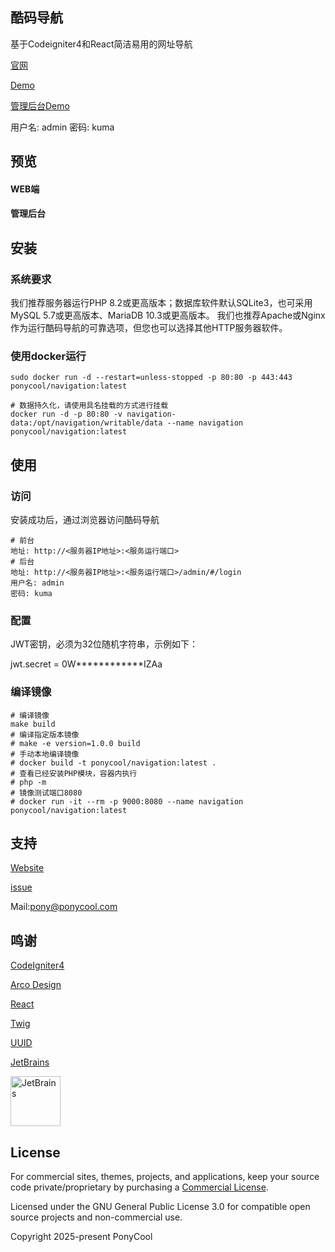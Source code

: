 ## 酷码导航

基于Codeigniter4和React简洁易用的网址导航

[官网](https://ponycool.com/navigation/index)

[Demo](http://kumacms.com)

[管理后台Demo](http://kumacms.com/admin/#/login)

用户名: admin
密码: kuma

## 预览

#### WEB端



#### 管理后台


## 安装

### 系统要求

我们推荐服务器运行PHP 8.2或更高版本；数据库软件默认SQLite3，也可采用MySQL 5.7或更高版本、MariaDB 10.3或更高版本。
我们也推荐Apache或Nginx作为运行酷码导航的可靠选项，但您也可以选择其他HTTP服务器软件。

### 使用docker运行

```shell
sudo docker run -d --restart=unless-stopped -p 80:80 -p 443:443 ponycool/navigation:latest

# 数据持久化，请使用具名挂载的方式进行挂载
docker run -d -p 80:80 -v navigation-data:/opt/navigation/writable/data --name navigation ponycool/navigation:latest
```

## 使用

### 访问

安装成功后，通过浏览器访问酷码导航

```
# 前台
地址: http://<服务器IP地址>:<服务运行端口>
# 后台
地址: http://<服务器IP地址>:<服务运行端口>/admin/#/login
用户名: admin
密码: kuma
```

### 配置

JWT密钥，必须为32位随机字符串，示例如下：

jwt.secret = 0W************IZAa

### 编译镜像

```shell
# 编译镜像
make build
# 编译指定版本镜像
# make -e version=1.0.0 build
# 手动本地编译镜像
# docker build -t ponycool/navigation:latest .
# 查看已经安装PHP模块，容器内执行
# php -m
# 镜像测试端口8080
# docker run -it --rm -p 9000:8080 --name navigation ponycool/navigation:latest
```

## 支持

[Website](https://ponycool.com/navigation/index)

[issue](https://github.com/ponycool/navigation/issues)

Mail:pony@ponycool.com

## 鸣谢

[CodeIgniter4](https://github.com/codeigniter4/CodeIgniter4)

[Arco Design](https://github.com/arco-design/arco-design)

[React](https://reactjs.org/)

[Twig](https://twig.symfony.com/)

[UUID](https://github.com/ramsey/uuid)

[JetBrains](https://www.jetbrains.com/)

<img alt="JetBrains" height="80" src="https://resources.jetbrains.com/storage/products/company/brand/logos/jb_beam.png" width="80"/>

## License

For commercial sites, themes, projects, and applications, keep your source code private/proprietary by purchasing a [Commercial License](https://ponycool.com/navigation/price).

Licensed under the GNU General Public License 3.0 for compatible open source projects and non-commercial use.

Copyright 2025-present PonyCool